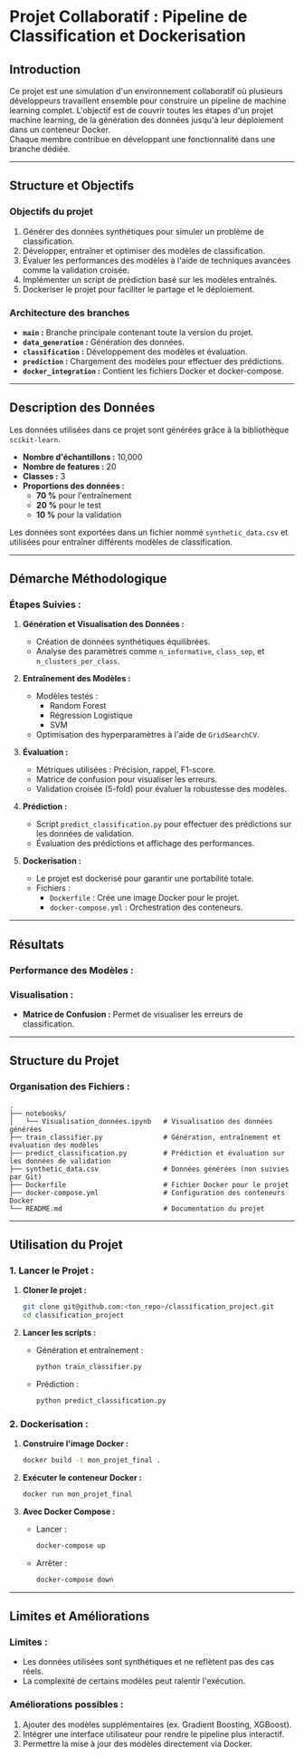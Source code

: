 # **Projet Collaboratif : Pipeline de Classification et Dockerisation**

## **Introduction**

Ce projet est une simulation d'un environnement collaboratif où plusieurs développeurs travaillent ensemble pour construire un pipeline de machine learning complet. L'objectif est de couvrir toutes les étapes d'un projet machine learning, de la génération des données jusqu'à leur déploiement dans un conteneur Docker.  
Chaque membre contribue en développant une fonctionnalité dans une branche dédiée.

---

## **Structure et Objectifs**

### **Objectifs du projet**
1. Générer des données synthétiques pour simuler un problème de classification.
2. Développer, entraîner et optimiser des modèles de classification.
3. Évaluer les performances des modèles à l'aide de techniques avancées comme la validation croisée.
4. Implémenter un script de prédiction basé sur les modèles entraînés.
5. Dockeriser le projet pour faciliter le partage et le déploiement.

### **Architecture des branches**
- **`main` :** Branche principale contenant toute la version du projet.
- **`data_generation` :** Génération des données.
- **`classification` :** Développement des modèles et évaluation.
- **`prediction` :** Chargement des modèles pour effectuer des prédictions.
- **`docker_integration` :** Contient les fichiers Docker et docker-compose.

---

## **Description des Données**

Les données utilisées dans ce projet sont générées grâce à la bibliothèque `scikit-learn`.  
- **Nombre d'échantillons :** 10,000  
- **Nombre de features :** 20  
- **Classes :** 3  
- **Proportions des données :**  
  - **70 %** pour l'entraînement  
  - **20 %** pour le test  
  - **10 %** pour la validation  

Les données sont exportées dans un fichier nommé `synthetic_data.csv` et utilisées pour entraîner différents modèles de classification.

---

## **Démarche Méthodologique**

### **Étapes Suivies :**

1. **Génération et Visualisation des Données :**
   - Création de données synthétiques équilibrées.
   - Analyse des paramètres comme `n_informative`, `class_sep`, et `n_clusters_per_class`.

2. **Entraînement des Modèles :**
   - Modèles testés :
     - Random Forest
     - Régression Logistique
     - SVM
   - Optimisation des hyperparamètres à l'aide de `GridSearchCV`.

3. **Évaluation :**
   - Métriques utilisées : Précision, rappel, F1-score.
   - Matrice de confusion pour visualiser les erreurs.
   - Validation croisée (5-fold) pour évaluer la robustesse des modèles.

4. **Prédiction :**
   - Script `predict_classification.py` pour effectuer des prédictions sur les données de validation.
   - Évaluation des prédictions et affichage des performances.

5. **Dockerisation :**
   - Le projet est dockerisé pour garantir une portabilité totale.  
   - Fichiers : 
     - `Dockerfile` : Crée une image Docker pour le projet.
     - `docker-compose.yml` : Orchestration des conteneurs.

---

## **Résultats**

### **Performance des Modèles :**


### **Visualisation :**
- **Matrice de Confusion :** Permet de visualiser les erreurs de classification.

---

## **Structure du Projet**

### **Organisation des Fichiers :**

```
.
├── notebooks/
│   └── Visualisation_données.ipynb   # Visualisation des données générées
├── train_classifier.py               # Génération, entraînement et évaluation des modèles
├── predict_classification.py         # Prédiction et évaluation sur les données de validation
├── synthetic_data.csv                # Données générées (non suivies par Git)
├── Dockerfile                        # Fichier Docker pour le projet
├── docker-compose.yml                # Configuration des conteneurs Docker
└── README.md                         # Documentation du projet
```

---

## **Utilisation du Projet**

### **1. Lancer le Projet :**

1. **Cloner le projet :**
   ```bash
   git clone git@github.com:<ton_repo>/classification_project.git
   cd classification_project
   ```

2. **Lancer les scripts :**
   - Génération et entraînement :  
     ```bash
     python train_classifier.py
     ```
   - Prédiction :  
     ```bash
     python predict_classification.py
     ```

### **2. Dockerisation :**

1. **Construire l'image Docker :**
   ```bash
   docker build -t mon_projet_final .
   ```

2. **Exécuter le conteneur Docker :**
   ```bash
   docker run mon_projet_final
   ```

3. **Avec Docker Compose :**
   - Lancer :  
     ```bash
     docker-compose up
     ```
   - Arrêter :  
     ```bash
     docker-compose down
     ```

---

## **Limites et Améliorations**

### **Limites :**
- Les données utilisées sont synthétiques et ne reflètent pas des cas réels.
- La complexité de certains modèles peut ralentir l'exécution.

### **Améliorations possibles :**
1. Ajouter des modèles supplémentaires (ex. Gradient Boosting, XGBoost).
2. Intégrer une interface utilisateur pour rendre le pipeline plus interactif.
3. Permettre la mise à jour des modèles directement via Docker.



